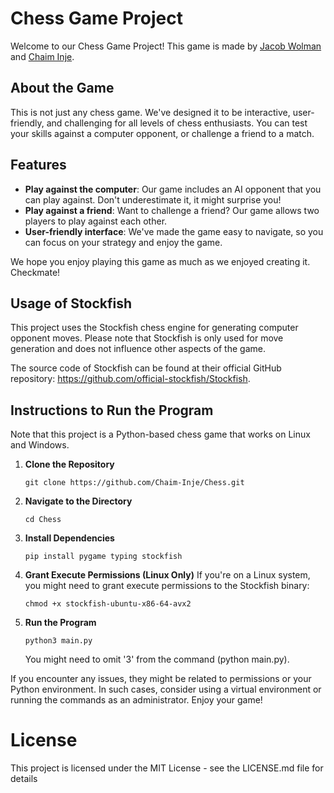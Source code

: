# Chess Game Project

Welcome to our Chess Game Project! This game is made by [Jacob Wolman](https://www.linkedin.com/in/jacob-wolman-084277287/) and [Chaim Inje](https://www.linkedin.com/in/chaim-inje/). 



## About the Game

This is not just any chess game. We've designed it to be interactive, user-friendly, and challenging for all levels of chess enthusiasts. You can test your skills against a computer opponent, or challenge a friend to a match. 

## Features

- **Play against the computer**: Our game includes an AI opponent that you can play against. Don't underestimate it, it might surprise you!
- **Play against a friend**: Want to challenge a friend? Our game allows two players to play against each other. 
- **User-friendly interface**: We've made the game easy to navigate, so you can focus on your strategy and enjoy the game.

We hope you enjoy playing this game as much as we enjoyed creating it. Checkmate!



## Usage of Stockfish

This project uses the Stockfish chess engine for generating computer opponent moves. Please note that Stockfish is only used for move generation and does not influence other aspects of the game.

The source code of Stockfish can be found at their official GitHub repository: https://github.com/official-stockfish/Stockfish.

## Instructions to Run the Program

Note that this project is a Python-based chess game that works on Linux and Windows.

1. **Clone the Repository**
   ```
   git clone https://github.com/Chaim-Inje/Chess.git
   ```

2. **Navigate to the Directory**
   ```
   cd Chess
   ```

3. **Install Dependencies**
   ```
   pip install pygame typing stockfish
   ```

4. **Grant Execute Permissions (Linux Only)**
   If you're on a Linux system, you might need to grant execute permissions to the Stockfish binary:
   ```
   chmod +x stockfish-ubuntu-x86-64-avx2
   ```

5. **Run the Program**
   ```
   python3 main.py
   ```

   You might need to omit '3' from the command (python main.py).

If you encounter any issues, they might be related to permissions or your Python environment. In such cases, consider using a virtual environment or running the commands as an administrator.
Enjoy your game!

# License

This project is licensed under the MIT License - see the LICENSE.md file for details
